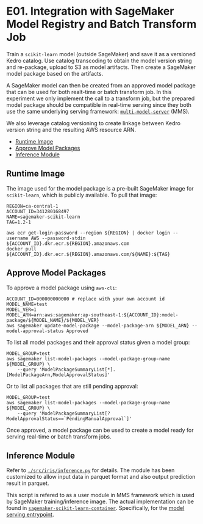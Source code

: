 # E01. Integration with SageMaker Model Registry and Batch Transform Job

Train a `scikit-learn` model (outside SageMaker) and save it as a versioned Kedro catalog.
Use catalog transcoding to obtain the model version string and re-package,
upload to S3 as model artifacts.
Then create a SageMaker model package based on the artifacts.

A SageMaker model can then be created from an approved model package that can be used for both realt-time or batch transform job.
In this experiment we only implement the call to a transform job,
but the prepared model package should be compatible in real-time serving since they both use the same underlying serving framework: [`multi-model-server`](https://github.com/awslabs/multi-model-server) (MMS).

We also leverage catalog versioning to create linkage between Kedro version string and the resulting AWS resource ARN.

- [Runtime Image](#runtime-image)
- [Approve Model Packages](#approve-model-packages)
- [Inference Module](#inference-module)

## Runtime Image

The image used for the model package is a pre-built SageMaker image for `scikit-learn`,
which is publicly available.
To pull that image:

```shell
REGION=ca-central-1
ACCOUNT_ID=341280168497
NAME=sagemaker-scikit-learn
TAG=1.2-1

aws ecr get-login-password --region ${REGION} | docker login --username AWS --password-stdin ${ACCOUNT_ID}.dkr.ecr.${REGION}.amazonaws.com
docker pull ${ACCOUNT_ID}.dkr.ecr.${REGION}.amazonaws.com/${NAME}:${TAG}
```

## Approve Model Packages

To approve a model package using `aws-cli`:

```shell
ACCOUNT_ID=000000000000 # replace with your own account id
MODEL_NAME=test
MODEL_VER=1
MODEL_ARN=arn:aws:sagemaker:ap-southeast-1:${ACCOUNT_ID}:model-package/${MODEL_NAME}/${MODEL_VER}
aws sagemaker update-model-package --model-package-arn ${MODEL_ARN} --model-approval-status Approved
```

To list all model packages and their approval status given a model group:

```shell
MODEL_GROUP=test
aws sagemaker list-model-packages --model-package-group-name ${MODEL_GROUP} \
    --query 'ModelPackageSummaryList[*].[ModelPackageArn,ModelApprovalStatus]'
```

Or to list all packages that are still pending approval:

```shell
MODEL_GROUP=test
aws sagemaker list-model-packages --model-package-group-name ${MODEL_GROUP} \
    --query 'ModelPackageSummaryList[?ModelApprovalStatus==`PendingManualApproval`]'
```

Once approved, a model package can be used to create a model ready for serving real-time or batch transform jobs.

## Inference Module

Refer to [`./src/iris/inference.py`](../src/iris/inference.py) for details.
The module has been customized to allow input data in parquet format and also output prediction result in parquet.

This script is refered to as a user module in MMS framework which is used by SageMaker training/inference image.
The actual implementation can be found in [`sagemaker-scikit-learn-container`](https://github.com/aws/sagemaker-scikit-learn-container).
Specifically,
for the [model serving entrypoint](https://github.com/aws/sagemaker-scikit-learn-container/blob/master/src/sagemaker_sklearn_container/serving.py).
